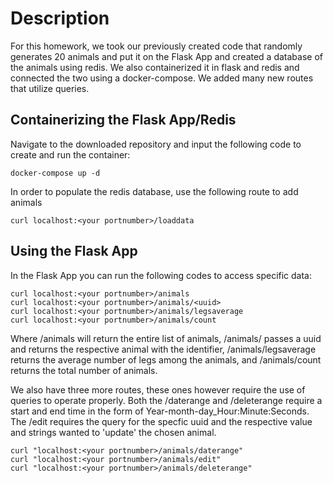 # Description

For this homework, we took our previously created code that randomly generates 20 animals and put it on the Flask App and created a database of the animals using redis. We also containerized it in flask and redis and connected the two using a docker-compose. We added many new routes that utilize queries.

## Containerizing the Flask App/Redis
Navigate to the downloaded repository and input the following code to create and run the container:
```
docker-compose up -d
```
In order to populate the redis database, use the following route to add animals
```
curl localhost:<your portnumber>/loaddata
```

## Using the Flask App
In the Flask App you can run the following codes to access specific data:
```
curl localhost:<your portnumber>/animals
curl localhost:<your portnumber>/animals/<uuid>
curl localhost:<your portnumber>/animals/legsaverage
curl localhost:<your portnumber>/animals/count
```
Where /animals will return the entire list of animals, /animals/<uuid> passes a uuid and returns the respective animal with the identifier, /animals/legsaverage returns the average number of legs among the animals, and /animals/count returns the total number of animals.  

We also have three more routes, these ones however require the use of queries to operate properly. Both the /daterange and /deleterange require a start and end time in the form of Year-month-day_Hour:Minute:Seconds. The /edit requires the query for the specfic uuid and the respective value and strings wanted to 'update' the chosen animal. 

```
curl "localhost:<your portnumber>/animals/daterange"
curl "localhost:<your portnumber>/animals/edit"
curl "localhost:<your portnumber>/animals/deleterange"
```
